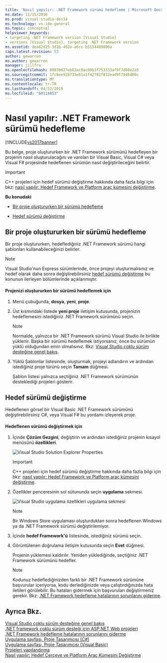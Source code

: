 ```yaml
---
title: 'Nasıl yapılır: .NET Framework sürümü hedefleme | Microsoft Docs'
ms.date: 11/15/2016
ms.prod: visual-studio-dev14
ms.technology: vs-ide-general
ms.topic: conceptual
helpviewer_keywords:
- targeting .NET Framework version [Visual Studio]
- versions [Visual Studio], targeting .NET Framework version
ms.assetid: dea62d25-3d1b-492e-a6cc-b5154489800a
caps.latest.revision: 53
author: gewarren
ms.author: gewarren
manager: jillfra
ms.openlocfilehash: 8983b027eb82ac9ac09b3f753333af9f7d08e2a5
ms.sourcegitcommit: 1fc6ee928733e61a1f42782f832ead9f7946d00c
ms.translationtype: MT
ms.contentlocale: tr-TR
ms.lasthandoff: 04/22/2019
ms.locfileid: "60114853"
---
```

# <a name="how-to-target-a-version-of-the-net-framework"></a>Nasıl yapılır: .NET Framework sürümü hedefleme
[!INCLUDE[vs2017banner](../includes/vs2017banner.md)]

Bu belge, proje oluştururken bir .NET Framework sürümünü hedefleyen bir projenin nasıl oluşturulacağını ve varolan bir Visual Basic, Visual C# veya Visual F# projesinde hedeflenen sürümün nasıl değiştirileceğini belirtir.  
  
> [!IMPORTANT]
>  C++ projeleri için hedef sürümü değiştirme hakkında daha fazla bilgi için bkz: [nasıl yapılır: Hedef Framework ve Platform araç kümesini değiştirme](http://msdn.microsoft.com/library/031b1d54-e6e1-4da7-9868-3e75a87d9ffe).  
  
 **Bu konudaki**  
  
- [Bir proje oluştururken bir sürümü hedefleme](../ide/how-to-target-a-version-of-the-dotnet-framework.md#bkmk_new)  
  
- [Hedef sürümü değiştirme](../ide/how-to-target-a-version-of-the-dotnet-framework.md#bkmk_existing)  
  
## <a name="bkmk_new"></a> Bir proje oluştururken bir sürümü hedefleme  
 Bir proje oluştururken, hedeflediğiniz .NET Framework sürümü hangi şablonları kullanabileceğinizi belirler.  
  
> [!NOTE]
>  Visual Studio'nun Express sürümlerinde, önce projeyi oluşturmalısınız ve hedef olarak daha sonra değiştirebilirsiniz [hedef sürümü değiştirme](../ide/how-to-target-a-version-of-the-dotnet-framework.md#bkmk_existing) bu konunun ilerleyen bölümlerinde açıklanmıştır.  
  
#### <a name="to-target-a-version-when-you-create-a-project"></a>Projenizi oluştururken bir sürümü hedeflemek için  
  
1. Menü çubuğunda, **dosya**, **yeni**, **proje**.  
  
2. Üst kısmındaki listede **yeni proje** iletişim kutusunda, projenizin hedeflemesini istediğiniz .NET Framework sürümünü seçin.  
  
    > [!NOTE]
    >  Normalde, yalnızca bir .NET Framework sürümü Visual Studio ile birlikte yüklenir. Başka bir sürümü hedeflemek istiyorsanız, önce bu sürümün yüklü olduğundan emin olmalısınız. Bkz: [Visual Studio çoklu sürüm desteğine genel bakış](../ide/visual-studio-multi-targeting-overview.md).  
  
3. Yüklü Şablonlar listesinde, oluşturmak, projeyi adlandırın ve ardından istediğiniz proje türünü seçin **Tamam** düğmesi.  
  
     Şablon listesi yalnızca seçtiğiniz .NET Framework sürümünün desteklediği projeleri gösterir.  
  
## <a name="bkmk_existing"></a> Hedef sürümü değiştirme  
 Hedeflenen görsel bir Visual Basic .NET Framework sürümünü değiştirebilirsiniz C#, veya Visual F# bu yordamı izleyerek proje.  
  
#### <a name="to-change-the-targeted-version"></a>Hedeflenen sürümü değiştirmek için  
  
1. İçinde **Çözüm Gezgini**, değiştirin ve ardından istediğiniz projenin kısayol menüsünü **özellikleri**.  
  
     ![Visual Studio Solution Explorer Properties](../ide/media/vs-slnexplorer-properties.png "vs_slnExplorer_Properties")  
  
    > [!IMPORTANT]
    >  C++ projeleri için hedef sürümü değiştirme hakkında daha fazla bilgi için bkz: [nasıl yapılır: Hedef Framework ve Platform araç kümesini değiştirme](http://msdn.microsoft.com/library/031b1d54-e6e1-4da7-9868-3e75a87d9ffe).  
  
2. Özellikler penceresinin sol sütununda seçin **uygulama** sekmesi.  
  
     ![Visual Studio uygulama özellikleri uygulama sekmesi](../ide/media/vs-slnexplorer-properties-applicationtab.png "vs_slnExplorer_Properties_ApplicationTab")  
  
    > [!NOTE]
    >  Bir Windows Store uygulaması oluşturduktan sonra hedeflenen Windows ya da .NET Framework sürümü değiştirilemiyor.  
  
3. İçinde **hedef Framework'ü** listesinde, istediğiniz sürümü seçin.  
  
4. Görüntülenen doğrulama iletişim kutusunda seçin **Evet** düğmesi.  
  
     Projenin yüklemesi kaldırılır. Yeniden yüklediğinde, seçtiğiniz .NET Framework sürümünü hedefler.  
  
    > [!NOTE]
    >  Kodunuz hedeflediğinizden farklı bir .NET Framework sürümüne başvurular içeriyorsa, kodu derlediğinizde veya çalıştırdığınızda hata iletileri görülebilir. Bu hataları gidermek için başvuruları değiştirmeniz gerekir. Bkz: [.NET Framework hedefleme hatalarının sorunlarını giderme](../msbuild/troubleshooting-dotnet-framework-targeting-errors.md).  
  
## <a name="see-also"></a>Ayrıca Bkz.  
 [Visual Studio çoklu sürüm desteğine genel bakış](../ide/visual-studio-multi-targeting-overview.md)   
 [.NET framework çoklu sürüm desteği için ASP.NET Web projeleri](http://msdn.microsoft.com/library/8b8145a9-62f6-4fc4-8a83-47b0487cbe76)   
 [.NET Framework hedefleme hatalarının sorunlarını giderme](../msbuild/troubleshooting-dotnet-framework-targeting-errors.md)   
 [Uygulama sayfası, Proje Tasarımcısı (C#)](../ide/reference/application-page-project-designer-csharp.md)   
 [Uygulama sayfası, Proje Tasarımcısı (Visual Basic)](../ide/reference/application-page-project-designer-visual-basic.md)   
 [Projeleri yapılandırma](http://msdn.microsoft.com/library/a1489abb-6294-4f8f-b71f-2cb126393526)   
 [Nasıl yapılır: Hedef Çerçeve ve Platform Araç Kümesini Değiştirme](http://msdn.microsoft.com/library/031b1d54-e6e1-4da7-9868-3e75a87d9ffe)
